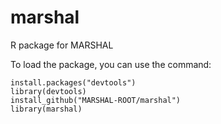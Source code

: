 # marshal
R package for MARSHAL


To load the package, you can use the command:

    install.packages("devtools")
    library(devtools)
    install_github("MARSHAL-ROOT/marshal")
    library(marshal)
